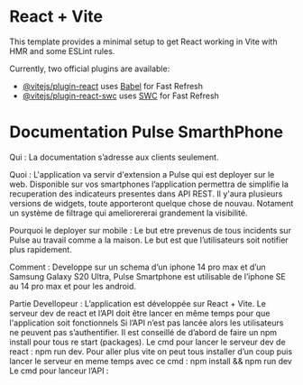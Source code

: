 # React + Vite

This template provides a minimal setup to get React working in Vite with HMR and some ESLint rules.

Currently, two official plugins are available:

- [@vitejs/plugin-react](https://github.com/vitejs/vite-plugin-react/blob/main/packages/plugin-react/README.md) uses [Babel](https://babeljs.io/) for Fast Refresh
- [@vitejs/plugin-react-swc](https://github.com/vitejs/vite-plugin-react-swc) uses [SWC](https://swc.rs/) for Fast Refresh



# Documentation Pulse SmarthPhone

Qui : 
La documentation s’adresse aux clients seulement. 

Quoi : 
L'application va servir d'extension a Pulse qui est deployer sur le web. Disponible sur vos smartphones l’application permettra de simplifie la recuperation des indicateurs presentes dans API REST. Il y'aura plusieurs versions de widgets, toute apporteront quelque chose de nouvau. Notament un système de filtrage qui ameliorererai grandement la visibilité. 

Pourquoi le deployer sur mobile :
Le but etre prevenus de tous incidents sur Pulse au travail comme a la maison.
Le but est que l’utilisateurs soit notifier plus rapidement. 

Comment : 
Developpe sur un schema d’un iphone 14 pro max et d’un Samsung Galaxy S20 Ultra, Pulse Smartphone est utilisable de l’iphone SE au 14 pro max et pour les android.


Partie Devellopeur : 
L’application est développée sur React + Vite. 
Le serveur dev de react et l’API doit être lancer en même temps pour que l'application soit fonctionnels
Si l’API n’est pas lancée alors les utilisateurs ne peuvent pas s’authentifier.
Il est conseillé de d’abord de faire un npm install pour tous re start (packages).
Le cmd pour lancer le serveur dev de react : npm run dev.
Pour aller plus vite on peut tous installer d’un coup puis lancer le serveur en meme temps avec ce cmd :  npm install && npm run dev
Le cmd pour lanceur l’API : 
